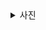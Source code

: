 
<details>
  <summary>사진</summary>

  ![www naver com_ (2)](https://github.com/user-attachments/assets/1e901bfe-f8fb-480c-821a-24f0a13d64df)
</details>
